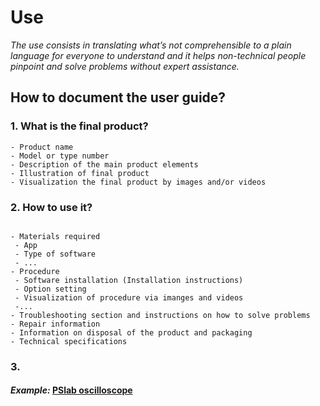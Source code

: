 # **Use**

*The use consists in translating what’s not comprehensible to a plain language for everyone to understand and  it helps non-technical people pinpoint and solve problems without expert assistance.*

## **How to document the user guide?**

### **1. What is the final product?** 

 ```
- Product name
- Model or type number
- Description of the main product elements
- Illustration of final product
- Visualization the final product by images and/or videos
  ```
### **2. How to use it?** 

 ```
  
- Materials required
  - App
  - Type of software
  - ...
- Procedure
  - Software installation (Installation instructions)
  - Option setting
  - Visualization of procedure via imanges and videos
  -...
- Troubleshooting section and instructions on how to solve problems
- Repair information
- Information on disposal of the product and packaging
- Technical specifications
  ```
 
   ### **3.**
   
 #### *Example:* [PSlab oscilloscope](https://docs.pslab.io/tutorials/oscilloscope.html#tutorials-oscilloscope--page-root) 
  

